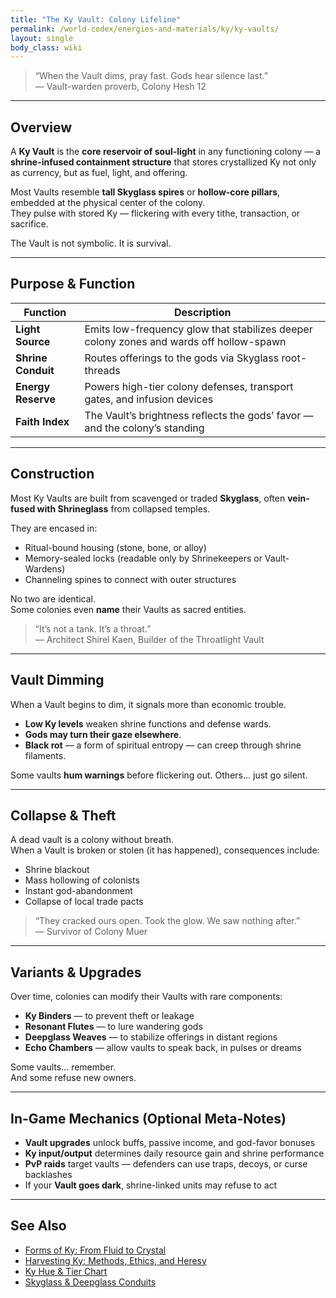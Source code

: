 ```yaml
---
title: "The Ky Vault: Colony Lifeline"
permalink: /world-codex/energies-and-materials/ky/ky-vaults/
layout: single
body_class: wiki
---
```


> “When the Vault dims, pray fast. Gods hear silence last.”  
> — Vault-warden proverb, Colony Hesh 12

---

## Overview

A **Ky Vault** is the **core reservoir of soul-light** in any functioning colony — a **shrine-infused containment structure** that stores crystallized Ky not only as currency, but as fuel, light, and offering.

Most Vaults resemble **tall Skyglass spires** or **hollow-core pillars**, embedded at the physical center of the colony.  
They pulse with stored Ky — flickering with every tithe, transaction, or sacrifice.

The Vault is not symbolic. It is survival.

---

## Purpose & Function

| Function | Description |
|----------|-------------|
| **Light Source** | Emits low-frequency glow that stabilizes deeper colony zones and wards off hollow-spawn |
| **Shrine Conduit** | Routes offerings to the gods via Skyglass root-threads |
| **Energy Reserve** | Powers high-tier colony defenses, transport gates, and infusion devices |
| **Faith Index** | The Vault’s brightness reflects the gods’ favor — and the colony’s standing |

---

## Construction

Most Ky Vaults are built from scavenged or traded **Skyglass**, often **vein-fused with Shrineglass** from collapsed temples.

They are encased in:

- Ritual-bound housing (stone, bone, or alloy)
- Memory-sealed locks (readable only by Shrinekeepers or Vault-Wardens)
- Channeling spines to connect with outer structures

No two are identical.  
Some colonies even **name** their Vaults as sacred entities.

> “It’s not a tank. It’s a throat.”  
> — Architect Shirel Kaen, Builder of the Throatlight Vault

---

## Vault Dimming

When a Vault begins to dim, it signals more than economic trouble.

- **Low Ky levels** weaken shrine functions and defense wards.
- **Gods may turn their gaze elsewhere**.
- **Black rot** — a form of spiritual entropy — can creep through shrine filaments.

Some vaults **hum warnings** before flickering out. Others… just go silent.

---

## Collapse & Theft

A dead vault is a colony without breath.  
When a Vault is broken or stolen (it has happened), consequences include:

- Shrine blackout
- Mass hollowing of colonists
- Instant god-abandonment
- Collapse of local trade pacts

> “They cracked ours open. Took the glow. We saw nothing after.”  
> — Survivor of Colony Muer

---

## Variants & Upgrades

Over time, colonies can modify their Vaults with rare components:

- **Ky Binders** — to prevent theft or leakage
- **Resonant Flutes** — to lure wandering gods
- **Deepglass Weaves** — to stabilize offerings in distant regions
- **Echo Chambers** — allow vaults to speak back, in pulses or dreams

Some vaults… remember.  
And some refuse new owners.

---

## In-Game Mechanics (Optional Meta-Notes)

- **Vault upgrades** unlock buffs, passive income, and god-favor bonuses
- **Ky input/output** determines daily resource gain and shrine performance
- **PvP raids** target vaults — defenders can use traps, decoys, or curse backlashes
- If your **Vault goes dark**, shrine-linked units may refuse to act

---

## See Also

- [Forms of Ky: From Fluid to Crystal](/world-codex/energies-and-materials/ky/forms-of-ky/)
- [Harvesting Ky: Methods, Ethics, and Heresy](/world-codex/energies-and-materials/ky/ky-harvesting/)
- [Ky Hue & Tier Chart](/world-codex/energies-and-materials/ky/ky-tier-system/)
- [Skyglass & Deepglass Conduits](/world-codex/energies-and-materials/ky/skyglass-network/)
